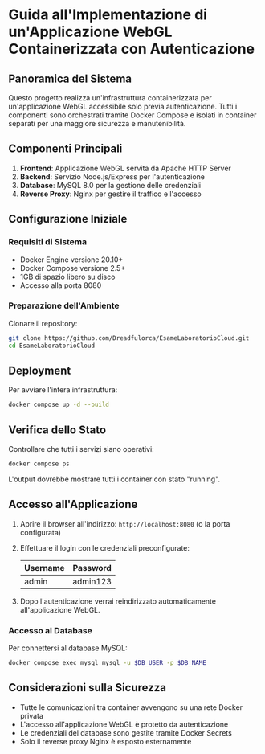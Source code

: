 # Guida all'Implementazione di un'Applicazione WebGL Containerizzata con Autenticazione

## Panoramica del Sistema

Questo progetto realizza un'infrastruttura containerizzata per un'applicazione WebGL accessibile solo previa autenticazione. Tutti i componenti sono orchestrati tramite Docker Compose e isolati in container separati per una maggiore sicurezza e manutenibilità.

## Componenti Principali

1. **Frontend**: Applicazione WebGL servita da Apache HTTP Server
2. **Backend**: Servizio Node.js/Express per l'autenticazione
3. **Database**: MySQL 8.0 per la gestione delle credenziali
4. **Reverse Proxy**: Nginx per gestire il traffico e l'accesso

## Configurazione Iniziale

### Requisiti di Sistema
- Docker Engine versione 20.10+
- Docker Compose versione 2.5+
- 1GB di spazio libero su disco
- Accesso alla porta 8080

### Preparazione dell'Ambiente

Clonare il repository:
   ```bash
   git clone https://github.com/Dreadfulorca/EsameLaboratorioCloud.git
   cd EsameLaboratorioCloud
   ```

## Deployment

Per avviare l'intera infrastruttura:
```bash
docker compose up -d --build
```

## Verifica dello Stato

Controllare che tutti i servizi siano operativi:
```bash
docker compose ps
```

L'output dovrebbe mostrare tutti i container con stato "running".

## Accesso all'Applicazione

1. Aprire il browser all'indirizzo: `http://localhost:8080` (o la porta configurata)
2. Effettuare il login con le credenziali preconfigurate:

   | Username | Password   |
   |----------|------------|
   | admin    | admin123   |

3. Dopo l'autenticazione verrai reindirizzato automaticamente all'applicazione WebGL.

### Accesso al Database

Per connettersi al database MySQL:
```bash
docker compose exec mysql mysql -u $DB_USER -p $DB_NAME
```

## Considerazioni sulla Sicurezza

- Tutte le comunicazioni tra container avvengono su una rete Docker privata
- L'accesso all'applicazione WebGL è protetto da autenticazione
- Le credenziali del database sono gestite tramite Docker Secrets
- Solo il reverse proxy Nginx è esposto esternamente

